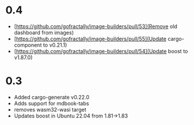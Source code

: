 # 0.4

* [https://github.com/gofractally/image-builders/pull/53](Remove old dashboard from images)
* [https://github.com/gofractally/image-builders/pull/55](Update cargo-component to v0.21.1)
* [https://github.com/gofractally/image-builders/pull/54](Update boost to v1.87.0)

# 0.3

* Added cargo-generate v0.22.0
* Adds support for mdbook-tabs
* removes wasm32-wasi target
* Updates boost in Ubuntu 22.04 from 1.81->1.83
